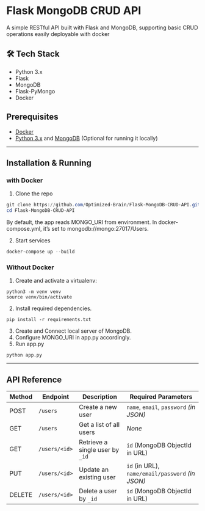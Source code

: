 # Flask MongoDB CRUD API

A simple RESTful API built with Flask and MongoDB, supporting basic CRUD operations easily deployable with docker

## 🛠️ Tech Stack

- Python 3.x
- Flask
- MongoDB
- Flask-PyMongo
- Docker

## Prerequisites
- [Docker](https://www.docker.com/get-started/)
- [Python 3.x](https://www.python.org/downloads/) and [MongoDB](https://fastdl.mongodb.org/windows/mongodb-windows-x86_64-8.0.10-signed.msi) (Optional for running it locally)

---

## Installation & Running

### with Docker
1. Clone the repo

```powershell
git clone https://github.com/Optimized-Brain/Flask-MongoDB-CRUD-API.git
cd Flask-MongoDB-CRUD-API
```
By default, the app reads MONGO_URI from environment. In docker-compose.yml, it’s set to mongodb://mongo:27017/Users.

2. Start services
```powershell
docker-compose up --build
```
### Without Docker

1. Create and activate a virtualenv:

```
python3 -m venv venv
source venv/bin/activate
```
2. Install required dependencies.
```
pip install -r requirements.txt
```
3. Create and Connect local server of MongoDB.
4. Configure MONGO_URI in app.py accordingly.
5. Run app.py
```
python app.py
```
---

## API Reference
| Method | Endpoint      | Description                     | Required Parameters                                        |
| ------ | ------------- | ------------------------------- | ---------------------------------------------------------- |
| POST   | `/users`      | Create a new user               | `name`, `email`, `password` *(in JSON)*                    |
| GET    | `/users`      | Get a list of all users         | *None*                                                     |
| GET    | `/users/<id>` | Retrieve a single user by `_id` | `id` (MongoDB ObjectId in URL)                             |
| PUT    | `/users/<id>` | Update an existing user         | `id` (in URL), `name/email/password` *(in JSON)* |
| DELETE | `/users/<id>` | Delete a user by `_id`          | `id` (MongoDB ObjectId in URL)                             |


